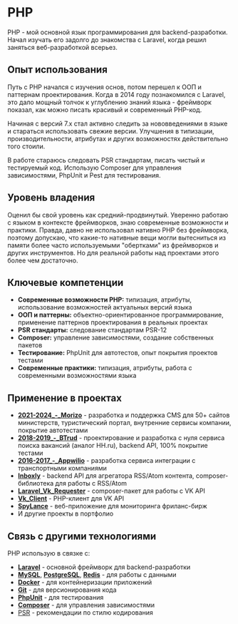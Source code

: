 # PHP

PHP - мой основной язык программирования для backend-разработки. Начал изучать его задолго до знакомства с Laravel, когда решил заняться веб-разработкой всерьез.


## Опыт использования

Путь с PHP начался с изучения основ, потом перешел к ООП и паттернам проектирования. Когда в 2014 году познакомился с Laravel, это дало мощный толчок к углублению знаний языка - фреймворк показал, как можно писать красивый и современный PHP-код.

Начиная с версий 7.x стал активно следить за нововведениями в языке и стараться использовать свежие версии. Улучшения в типизации, производительности, атрибутах и других возможностях действительно того стоили.

В работе стараюсь следовать PSR стандартам, писать чистый и тестируемый код. Использую Composer для управления зависимостями, PhpUnit и Pest для тестирования.


## Уровень владения

Оценил бы свой уровень как средний-продвинутый. Уверенно работаю с языком в контексте фреймворков, знаю современные возможности и практики. Правда, давно не использовал нативно PHP без фреймворка, поэтому допускаю, что какие-то нативные вещи могли вытесниться из памяти более часто используемыми "обертками" из фреймворков и других инструментов. Но для реальной работы над проектами этого более чем достаточно.


## Ключевые компетенции

- **Современные возможности PHP:** типизация, атрибуты, использование возможностей актуальных версий языка
- **ООП и паттерны:** объектно-ориентированное программирование, применение паттернов проектирования в реальных проектах
- **PSR стандарты:** следование стандартам PSR-12
- **Composer:** управление зависимостями, создание собственных пакетов
- **Тестирование:** PhpUnit для автотестов, опыт покрытия проектов тестами
- **Современные практики:** типизация, атрибуты, работа с современными возможностями языка


## Применение в проектах

- **[2021-2024_-_Morizo](../../experience/work/dev/2021-2024_-_Morizo.md)** - разработка и поддержка CMS для 50+ сайтов министерств, туристический портал, внутренние сервисы компании, покрытие автотестами
- **[2018-2019_-_BTrud](../../experience/work/dev/2018-2019_-_BTrud.md)** - проектирование и разработка с нуля сервиса поиска вакансий (аналог HH.ru), backend API, 100% покрытие тестами
- **[2016-2017_-_Appwilio](../../experience/work/dev/2016-2017_-_Appwilio.md)** - разработка сервиса интеграции с транспортными компаниями
- **[Inboxly](../../experience/projects/Inboxly.md)** - backend API для агрегатора RSS/Atom контента, composer-библиотека для работы с RSS/Atom
- **[Laravel_Vk_Requester](../../experience/projects/Laravel_Vk_Requester.md)** - composer-пакет для работы с VK API
- **[Vk_Client](../../experience/projects/Vk_Client.md)** - PHP-клиент для VK API
- **[SpyLance](../../experience/projects/SpyLance.md)** - веб-приложение для мониторинга фриланс-бирж
- И другие проекты в портфолио


## Связь с другими технологиями

PHP использую в связке с:
- **[Laravel](../frameworks/Laravel.md)** - основной фреймворк для backend-разработки
- **[MySQL](../databases/MySQL.md)**, **[PostgreSQL](../databases/PostgreSQL.md)**, **[Redis](../databases/Redis.md)** - для работы с данными
- **[Docker](../tech-tools/Docker.md)** - для контейнеризации приложений
- **[Git](../tech-tools/Git.md)** - для версионирования кода
- **[PhpUnit](../tech-tools/PhpUnit.md)** - для тестирования
- **[Composer](../tech-tools/Composer.md)** - для управления зависимостями
- [PSR](../methodologies/PSR.md) - рекомендации по стилю кодирования
